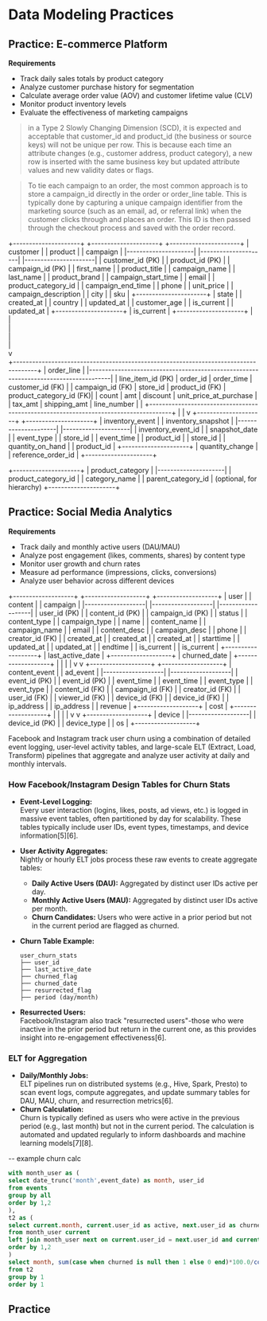 # Data Modeling Practices

## Practice: E-commerce Platform

**Requirements**

- Track daily sales totals by product category
- Analyze customer purchase history for segmentation
- Calculate average order value (AOV) and customer lifetime value (CLV)
- Monitor product inventory levels
- Evaluate the effectiveness of marketing campaigns


> in a Type 2 Slowly Changing Dimension (SCD), it is expected and acceptable that customer_id and product_id (the business or source keys) will not be unique per row. This is because each time an attribute changes (e.g., customer address, product category), a new row is inserted with the same business key but updated attribute values and new validity dates or flags.

> To tie each campaign to an order, the most common approach is to store a campaign_id directly in the order or order_line table. This is typically done by capturing a unique campaign identifier from the marketing source (such as an email, ad, or referral link) when the customer clicks through and places an order. This ID is then passed through the checkout process and saved with the order record. 

+---------------------+         +---------------------+         +----------------------+
|     customer        |         |      product        |         |      campaign        |
|---------------------|         |---------------------|         |----------------------|
| customer_id (PK)    |         | product_id (PK)     |         | campaign_id (PK)     |
| first_name          |         | product_title       |         | campaign_name        |
| last_name           |         | product_brand       |         | campaign_start_time  |
| email               |         | product_category_id |         | campaign_end_time    |
| phone               |         | unit_price          |         | campaign_description |
| city                |         | sku                 |         +----------------------+
| state               |         | created_at          |
| country             |         | updated_at          |
| customer_age        |         | is_current          |
| updated_at          |         +---------------------+
| is_current          |
+---------------------+
         |                                       
         |                                       
         |                                      
         |                                       
         |                                       
         v                                       
+-------------------------------------------------------------------------------------+
|                                   order_line                                        |
|-------------------------------------------------------------------------------------|
| line_item_id (PK)    | order_id         | order_time      | customer_id (FK)        |
| campaign_id (FK)     | store_id         | product_id (FK) | product_category_id (FK)|
| count                | amt              | discount        | unit_price_at_purchase  |
| tax_amt              | shipping_amt     | line_number     |                         |
+-------------------------------------------------------------------------------------+
         |
         |
         v
+---------------------+         +---------------------+
|  inventory_event    |         | inventory_snapshot  |
|---------------------|         |---------------------|
| inventory_event_id  |         | snapshot_date       |
| event_type          |         | store_id            |
| event_time          |         | product_id          |
| store_id            |         | quantity_on_hand    |
| product_id          |         +---------------------+
| quantity_change     |
| reference_order_id  |
+---------------------+

+---------------------+
| product_category    |
|---------------------|
| product_category_id |
| category_name       |
| parent_category_id  | (optional, for hierarchy)
+---------------------+


## Practice: Social Media Analytics

**Requirements**

- Track daily and monthly active users (DAU/MAU)
- Analyze post engagement (likes, comments, shares) by content type
- Monitor user growth and churn rates
- Measure ad performance (impressions, clicks, conversions)
- Analyze user behavior across different devices

+-------------------+        +-------------------+        +-------------------+
|      user         |        |     content       |        |    campaign       |
|-------------------|        |-------------------|        |-------------------|
| user_id (PK)      |        | content_id (PK)   |        | campaign_id (PK)  |
| status            |        | content_type      |        | campaign_type     |
| name              |        | content_name      |        | campaign_name     |
| email             |        | content_desc      |        | campaign_desc     |
| phone             |        | creator_id (FK)   |        | created_at        |
| created_at        |        | created_at        |        | starttime         |
| updated_at        |        | updated_at        |        | endtime           |
| is_current        |        | is_current        |        +-------------------+
| last_active_date  |        +-------------------+
| churned_date      |
+-------------------+
        |                         |
        |                         |
        v                         v
+-------------------+        +-------------------+
|  content_event    |        |    ad_event       |
|-------------------|        |-------------------|
| event_id (PK)     |        | event_id (PK)     |
| event_time        |        | event_time        |
| event_type        |        | event_type        |
| content_id (FK)   |        | campaign_id (FK)  |
| creator_id (FK)   |        | user_id (FK)      |
| viewer_id (FK)    |        | device_id (FK)    |
| device_id (FK)    |        | ip_address        |
| ip_address        |        | revenue           |
+-------------------+        | cost              |
                             +-------------------+
        |                         |
        |                         |
        v                         v
+-------------------+
|     device        |
|-------------------|
| device_id (PK)    |
| device_type       |
| os                |
+-------------------+


Facebook and Instagram track user churn using a combination of detailed event logging, user-level activity tables, and large-scale ELT (Extract, Load, Transform) pipelines that aggregate and analyze user activity at daily and monthly intervals.

### **How Facebook/Instagram Design Tables for Churn Stats**

- **Event-Level Logging:**  
  Every user interaction (logins, likes, posts, ad views, etc.) is logged in massive event tables, often partitioned by day for scalability. These tables typically include user IDs, event types, timestamps, and device information[5][6].

- **User Activity Aggregates:**  
  Nightly or hourly ELT jobs process these raw events to create aggregate tables:
  - **Daily Active Users (DAU):** Aggregated by distinct user IDs active per day.
  - **Monthly Active Users (MAU):** Aggregated by distinct user IDs active per month.
  - **Churn Candidates:** Users who were active in a prior period but not in the current period are flagged as churned.

- **Churn Table Example:**
  ```
  user_churn_stats
  ├── user_id
  ├── last_active_date
  ├── churned_flag
  ├── churned_date
  ├── resurrected_flag
  ├── period (day/month)
  ```

- **Resurrected Users:**  
  Facebook/Instagram also track "resurrected users"-those who were inactive in the prior period but return in the current one, as this provides insight into re-engagement effectiveness[6].

### **ELT for Aggregation**

- **Daily/Monthly Jobs:**  
  ELT pipelines run on distributed systems (e.g., Hive, Spark, Presto) to scan event logs, compute aggregates, and update summary tables for DAU, MAU, churn, and resurrection metrics[6].
- **Churn Calculation:**  
  Churn is typically defined as users who were active in the previous period (e.g., last month) but not in the current period. The calculation is automated and updated regularly to inform dashboards and machine learning models[7][8].

-- example churn calc
``` SQL
with month_user as (
select date_trunc('month',event_date) as month, user_id
from events
group by all 
order by 1,2
),
t2 as (
select current.month, current.user_id as active, next.user_id as churned
from month_user current
left join month_user next on current.user_id = next.user_id and current.month = next.month - interval '1 month'
order by 1,2
)
select month, sum(case when churned is null then 1 else 0 end)*100.0/count(*) as churned_rate
from t2
group by 1 
order by 1
```


## Practice 